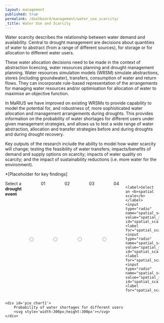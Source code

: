 ```yaml
---
layout: management
published: true
permalink: /dashboard/management/water_use_scarcity/
_title: Water Use and Scarcity
---
```


Water scarcity describes the relationship between water demand and availability. Central to drought management are decisions about quantities of water to abstract (from a range of different sources), for storage or for allocation to different water users. 

These water allocation decisions need to be made in the context of abstraction licencing, water resources planning and drought management planning.  Water resources simulation models (WRSM) simulate abstractions, stores (including groundwater), transfers, consumption of water and return flows. They can incorporate rule-based representation of the arrangements for managing water resources and/or optimisation for allocation of water to maximise an objective function.

In MaRIUS we have improved on existing WRSMs to provide capability to model the potential for, and robustness of, more sophisticated water allocation and management arrangements during droughts. This provides information on the probability of water shortages for different users under given management strategies, and allows us to test a wide range of water abstraction, allocation and transfer strategies before and during droughts and during drought recovery.

Key outputs of the research include the ability to model how water scarcity will change; testing the feasibility of water transfers; impacts/benefits of demand and supply options on scarcity; impacts of water quality on scarcity; and the impact of sustainability reductions (i.e. more water for the environment).

*[Placeholder for key findings]


<div class="large-6 medium-6 columns">
	<label>Select a <b>drought event</b></label>
	<input type="radio" name="drought_event" value="drought_event_01" id="drought_event_01"><label for="drought_event_01">01</label>
	<input type="radio" name="drought_event" value="drought_event_02" id="drought_event_02"><label for="drought_event_02">02</label>
	<input type="radio" name="drought_event" value="drought_event_03" id="drought_event_03"><label for="drought_event_03">03</label>
	<input type="radio" name="drought_event" value="drought_event_04" id="drought_event_04"><label for="drought_event_04">04</label>

	<label>Select an <b>spatial scale</b></label>
	<input type="radio" name="spatial_scale" value="spatial_scale_thames" id="spatial_scale_thames"><label for="spatial_scale_thames">Thames</label>
	<input type="radio" name="spatial_scale" value="spatial_scale_severn" id="spatial_scale_severn"><label for="spatial_scale_severn">Severn</label>
	<input type="radio" name="spatial_scale" value="spatial_scale_england" id="spatial_scale_england"><label for="spatial_scale_england">England</label>
</div>


<div class="large-6 medium-6 columns">
    <!-- <div id='sgnb_chart1' style='width: 100%'>
    	Allocation of abstracted water to users
		<svg style='height:300px' />
	</div> -->

	<div id='pie_chart1'>
		Probability of water shortages for different users
		<svg style='width:300px;height:300px'></svg>
	</div>
</div>

<!-- <script src='{{ site.baseurl }}/assets/js/stacked_area.js' type='text/javascript'> </script> -->
<!-- <script src='{{ site.baseurl }}/assets/libs/js/stream_layers.js' type='text/javascript'> </script> -->
<!--<script src='{{ site.baseurl }}/assets/js/stacked_grouped_nbar_chart.js' type='text/javascript'> </script>-->
<script src='{{ site.baseurl }}/assets/js/pie_chart.js' type='text/javascript'> </script>
